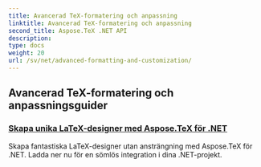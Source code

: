 ```yaml
---
title: Avancerad TeX-formatering och anpassning
linktitle: Avancerad TeX-formatering och anpassning
second_title: Aspose.TeX .NET API
description: 
type: docs
weight: 20
url: /sv/net/advanced-formatting-and-customization/
---
```


## Avancerad TeX-formatering och anpassningsguider
### [Skapa unika LaTeX-designer med Aspose.TeX för .NET](./create-custom-tex-formats/)
Skapa fantastiska LaTeX-designer utan ansträngning med Aspose.TeX för .NET. Ladda ner nu för en sömlös integration i dina .NET-projekt.
